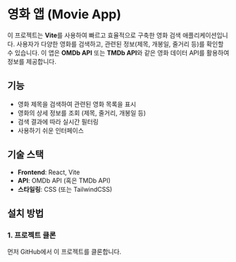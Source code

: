 # 영화 앱 (Movie App)

이 프로젝트는 **Vite**를 사용하여 빠르고 효율적으로 구축한 영화 검색 애플리케이션입니다. 사용자가 다양한 영화를 검색하고, 관련된 정보(제목, 개봉일, 줄거리 등)를 확인할 수 있습니다. 이 앱은 **OMDb API** 또는 **TMDb API**와 같은 영화 데이터 API를 활용하여 정보를 제공합니다.

## 기능
- 영화 제목을 검색하여 관련된 영화 목록을 표시
- 영화의 상세 정보를 조회 (제목, 줄거리, 개봉일 등)
- 검색 결과에 따라 실시간 필터링
- 사용하기 쉬운 인터페이스

## 기술 스택
- **Frontend**: React, Vite
- **API**: OMDb API (혹은 TMDb API)
- **스타일링**: CSS (또는 TailwindCSS)

## 설치 방법

### 1. 프로젝트 클론
먼저 GitHub에서 이 프로젝트를 클론합니다.
